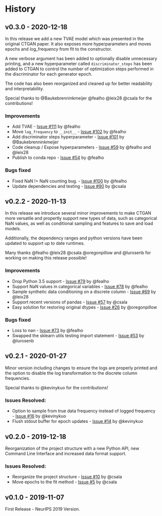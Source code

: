 # History

## v0.3.0 - 2020-12-18

In this release we add a new TVAE model which was presented in the original CTGAN paper.
It also exposes more hyperparameters and moves epochs and log_frequency from fit to the constructor.

A new verbose argument has been added to optionally disable unnecessary printing, and a new hyperparameter
called `discriminator_steps` has been added to CTGAN to control the number of optimization steps performed
in the discriminator for each generator epoch.

The code has also been reorganized and cleaned up for better readability and interpretability.

Special thanks to @Baukebrenninkmeijer @fealho @leix28 @csala for the contributions!

### Improvements

* Add TVAE - [Issue #111](https://github.com/sdv-dev/CTGAN/issues/111) by @fealho
* Move `log_frequency` to `__init__` - [Issue #102](https://github.com/sdv-dev/CTGAN/issues/102) by @fealho
* Add discriminator steps hyperparameter - [Issue #101](https://github.com/sdv-dev/CTGAN/issues/101) by @Baukebrenninkmeijer
* Code cleanup / Expose hyperparameters - [Issue #59](https://github.com/sdv-dev/CTGAN/issues/59) by @fealho and @leix28
* Publish to conda repo - [Issue #54](https://github.com/sdv-dev/CTGAN/issues/54) by @fealho

### Bugs fixed

* Fixed NaN != NaN counting bug. - [Issue #100](https://github.com/sdv-dev/CTGAN/issues/100) by @fealho
* Update dependencies and testing - [Issue #90](https://github.com/sdv-dev/CTGAN/issues/90) by @csala

## v0.2.2 - 2020-11-13

In this release we introduce several minor improvements to make CTGAN more versatile and
propertly support new types of data, such as categorical NaN values, as well as conditional
sampling and features to save and load models.

Additionally, the dependency ranges and python versions have been updated to support up
to date runtimes.

Many thanks @fealho @leix28 @csala @oregonpillow and @lurosenb for working on making this release possible!

### Improvements

* Drop Python 3.5 support - [Issue #79](https://github.com/sdv-dev/CTGAN/issues/79) by @fealho
* Support NaN values in categorical variables - [Issue #78](https://github.com/sdv-dev/CTGAN/issues/78) by @fealho
* Sample synthetic data conditioning on a discrete column - [Issue #69](https://github.com/sdv-dev/CTGAN/issues/69) by @leix28
* Support recent versions of pandas - [Issue #57](https://github.com/sdv-dev/CTGAN/issues/57) by @csala
* Easy solution for restoring original dtypes - [Issue #26](https://github.com/sdv-dev/CTGAN/issues/26) by @oregonpillow

### Bugs fixed

* Loss to nan - [Issue #73](https://github.com/sdv-dev/CTGAN/issues/73) by @fealho
* Swapped the sklearn utils testing import statement - [Issue #53](https://github.com/sdv-dev/CTGAN/issues/53) by @lurosenb

## v0.2.1 - 2020-01-27

Minor version including changes to ensure the logs are properly printed and
the option to disable the log transformation to the discrete column frequencies.

Special thanks to @kevinykuo for the contributions!

### Issues Resolved:

* Option to sample from true data frequency instead of logged frequency - [Issue #16](https://github.com/sdv-dev/CTGAN/issues/16) by @kevinykuo
* Flush stdout buffer for epoch updates - [Issue #14](https://github.com/sdv-dev/CTGAN/issues/14) by @kevinykuo

## v0.2.0 - 2019-12-18

Reorganization of the project structure with a new Python API, new Command Line Interface
and increased data format support.

### Issues Resolved:

* Reorganize the project structure - [Issue #10](https://github.com/sdv-dev/CTGAN/issues/10) by @csala
* Move epochs to the fit method - [Issue #5](https://github.com/sdv-dev/CTGAN/issues/5) by @csala

## v0.1.0 - 2019-11-07

First Release - NeurIPS 2019 Version.
